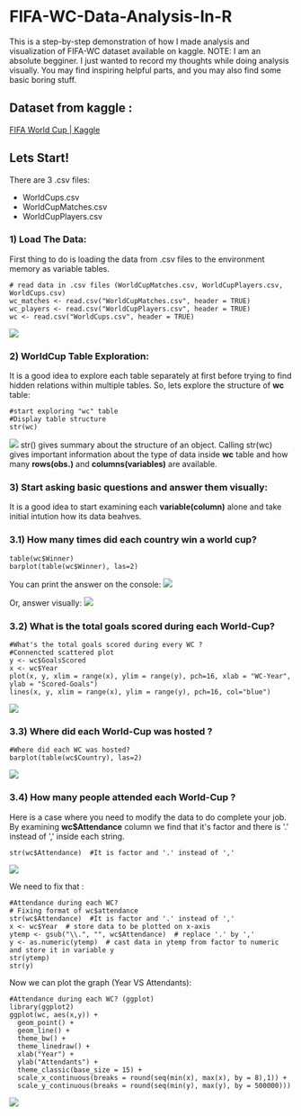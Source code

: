 # FIFA-WC-Data-Analysis-In-R

This is a step-by-step demonstration of how I made analysis and visualization of FIFA-WC dataset available on kaggle.
NOTE: I am an absolute begginer. I just wanted to record my thoughts while doing analysis visually. You may find inspiring helpful parts, and you may also find some basic boring stuff.

## Dataset from kaggle :
[FIFA World Cup | Kaggle](https://www.kaggle.com/abecklas/fifa-world-cup)

## Lets Start!
There are 3 .csv files:
- WorldCups.csv
-   WorldCupMatches.csv
-   WorldCupPlayers.csv

### 1) Load The Data:
First thing to do is loading the data from .csv files to the environment memory as variable tables.

``` {r}==
# read data in .csv files (WorldCupMatches.csv, WorldCupPlayers.csv, WorldCups.csv)
wc_matches <- read.csv("WorldCupMatches.csv", header = TRUE)
wc_players <- read.csv("WorldCupPlayers.csv", header = TRUE)
wc <- read.csv("WorldCups.csv", header = TRUE)
```
![](wc.png)

### 2) WorldCup Table Exploration:
It is a good idea to explore each table separately at first before trying to find hidden relations within multiple tables.
So, lets explore the structure of **wc** table:

```
#start exploring "wc" table
#Display table structure
str(wc)
```
![](str-wc.png)
str() gives summary about the structure of an object. Calling str(wc) gives important information about the type of data inside **wc** table and how many **rows(obs.)** and **columns(variables)** are available.

### 3) Start asking basic questions and answer them visually:
It is a good idea to start examining each **variable(column)** alone and take initial intution how its data beahves.

### 3.1) How many times did each country win a world cup?
```
table(wc$Winner)
barplot(table(wc$Winner), las=2)
```
You can print the answer on the console:
![](table-wc$winner.png)

Or, answer visually:
![](WC-Winners.png)

### 3.2) What is the total goals scored during each World-Cup?
```
#What's the total goals scored during every WC ?
#Connencted scattered plot
y <- wc$GoalsScored
x <- wc$Year
plot(x, y, xlim = range(x), ylim = range(y), pch=16, xlab = "WC-Year", ylab = "Scored-Goals")
lines(x, y, xlim = range(x), ylim = range(y), pch=16, col="blue")
```

![](ScoredGoals-Connected-Scatter-Plot.png)

### 3.3) Where did each World-Cup was hosted ?
```
#Where did each WC was hosted?
barplot(table(wc$Country), las=2)
```
![](WC-Hosts.png)

### 3.4) How many people attended each World-Cup ?
Here is a case where you need to modify the data to do complete your job.
By examining **wc$Attendance** column we find that it's factor and there is '.' instead of ',' inside each string.
```
str(wc$Attendance)  #It is factor and '.' instead of ','
```
![](str$attendance.png)

We need to fix that :
```
#Attendance during each WC?
# Fixing format of wc$attendance
str(wc$Attendance)  #It is factor and '.' instead of ','
x <- wc$Year  # store data to be plotted on x-axis
ytemp <- gsub("\\.", "", wc$Attendance)  # replace '.' by ','
y <- as.numeric(ytemp)  # cast data in ytemp from factor to numeric and store it in variable y
str(ytemp)
str(y)
```
Now we can plot the graph (Year VS Attendants):

```
#Attendance during each WC? (ggplot)
library(ggplot2)
ggplot(wc, aes(x,y)) + 
  geom_point() +
  geom_line() +
  theme_bw() +
  theme_linedraw() +
  xlab("Year") +
  ylab("Attendants") +
  theme_classic(base_size = 15) +
  scale_x_continuous(breaks = round(seq(min(x), max(x), by = 8),1)) +
  scale_y_continuous(breaks = round(seq(min(y), max(y), by = 500000))) 
```

![](WC-Attendants-ggplot.png)


